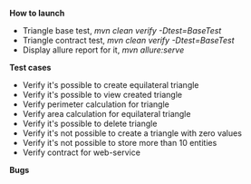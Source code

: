 <b>How to launch</b>
* Triangle base test, <i>mvn clean verify -Dtest=BaseTest</i>
* Triangle contract test, <i>mvn clean verify -Dtest=BaseTest</i>
* Display allure report for it, <i>mvn allure:serve</i>

<b>Test cases</b>
* Verify it's possible to create equilateral triangle
* Verify it's possible to view created triangle 
* Verify perimeter calculation for triangle 
* Verify area calculation for equilateral triangle 
* Verify it's possible to delete triangle 
* Verify it's not possible to create a triangle with zero values 
* Verify it's not possible to store more than 10 entities
* Verify contract for web-service 

<b>Bugs</b>
